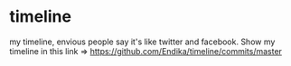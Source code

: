 # timeline
my timeline, envious people say it's like twitter and facebook.
Show my timeline in this link => https://github.com/Endika/timeline/commits/master

